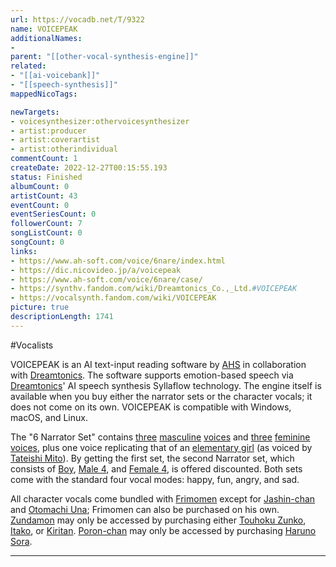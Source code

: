 ```yaml
---
url: https://vocadb.net/T/9322
name: VOICEPEAK
additionalNames: 
- 
parent: "[[other-vocal-synthesis-engine]]"
related:
- "[[ai-voicebank]]"
- "[[speech-synthesis]]"
mappedNicoTags:

newTargets:
- voicesynthesizer:othervoicesynthesizer
- artist:producer
- artist:coverartist
- artist:otherindividual
commentCount: 1
createDate: 2022-12-27T00:15:55.193
status: Finished
albumCount: 0
artistCount: 43
eventCount: 0
eventSeriesCount: 0
followerCount: 7
songListCount: 0
songCount: 0
links: 
- https://www.ah-soft.com/voice/6nare/index.html
- https://dic.nicovideo.jp/a/voicepeak
- https://www.ah-soft.com/voice/6nare/case/
- https://synthv.fandom.com/wiki/Dreamtonics_Co.,_Ltd.#VOICEPEAK
- https://vocalsynth.fandom.com/wiki/VOICEPEAK
picture: true
descriptionLength: 1741
---
```


#Vocalists

VOICEPEAK is an AI text-input reading software by [AHS](https://vocadb.net/Ar/192) in collaboration with [Dreamtonics](https://vocadb.net/Ar/76460). The software supports emotion-based speech via [Dreamtonics](https://vocadb.net/Ar/76460)' AI speech synthesis Syllaflow technology. The engine itself is available when you buy either the narrator sets or the character vocals; it does not come on its own. VOICEPEAK is compatible with Windows, macOS, and Linux.

The "6 Narrator Set" contains [three](https://vocadb.net/Ar/113205) [masculine](https://vocadb.net/Ar/113206) [voices](https://vocadb.net/Ar/113207) and [three](https://vocadb.net/Ar/113204) [feminine](https://vocadb.net/Ar/113208) [voices](https://vocadb.net/Ar/113203), plus one voice replicating that of an [elementary girl](https://vocadb.net/Ar/113209) (as voiced by [Tateishi Mito](https://vocadb.net/Ar/114419)). By getting the first set, the second Narrator set, which consists of [Boy](https://vocadb.net/Ar/114405), [Male 4](https://vocadb.net/Ar/114404), and [Female 4](https://vocadb.net/Ar/114403), is offered discounted. Both sets come with the standard four vocal modes: happy, fun, angry, and sad. 

All character vocals come bundled with [Frimomen](https://vocadb.net/Ar/110785) except for [Jashin-chan](https://vocadb.net/Ar/117028) and [Otomachi Una](https://vocadb.net/Ar/123479); Frimomen can also be purchased on his own. [Zundamon](https://vocadb.net/Ar/114402) may only be accessed by purchasing either [Touhoku Zunko](https://vocadb.net/Ar/114401), [Itako](https://vocadb.net/Ar/124906), or [Kiritan](https://vocadb.net/Ar/119787). [Poron-chan](https://vocadb.net/Ar/122749) may only be accessed by purchasing [Haruno Sora](https://vocadb.net/Ar/122747).

---


